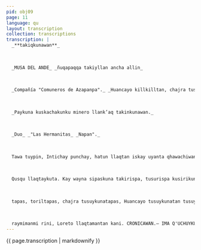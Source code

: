 ```yaml
---
pid: obj09
page: 11
language: qu
layout: transcription
collection: transcriptions
transcription: |
  _**takiqkunawan**_
  
  
  
  _MUSA DEL ANDE_ _ñuqapaqqa takiyllan ancha allin_
  
  
  
  _Compañía "Comuneros de Azapanpa"._ _Huancayo killkilltan, chajra tusuykunatapas tusunku._
  
  
  
  _Paykuna kuskachakunku minero llank’aq takinkunawan._
  
  
  
  _Duo_ _"Las Hermanitas_ _Napan"._
  
  
  
  Tawa tuypin, Intichay punchay, hatun llaqtan iskay uyanta qhawachiwanchis. Hujnin kaqpin hunt'asqa qhapaq wasikuna, ch'in k’ijllukuna, mayninpiqa, mercurio siwiwan, ajnu pullisqa munay karru rikhurimun, mana pipas chaypi kawsanman hina. Huqkaqpitaq hunt’asqa patakuna. Castilla patan, anta k’usiyuakuna hujmanta riqsinakuyta munanku, llaqtaku waynakuna Colieseomaq rinankupaq rimapayakusqaku, llaqtan raymi yuyarinankupaq, tusuyninta, takiyninta yuyarinankupaq. Coliseopi, chay p’unchay lapauan takiqkunatan wajyakunku, pikunan yachakunanpaq, wakinqa t'aqllaywanmi chaskinqa kanku, wakintaq, takisqanman hina t'aqlla pallayta suyanku. Wakin takiqkunataq kikinmanta kanku.. rukuy takiqkunan utaq chay tuypi kaqkunalla, qallarichinku raymita, tiyanakunapitag chinkay ñawiwan, reqsipayta munanku llaqtan sunturkunata, llaqtankuwan, chay kharu llaqtankuwan yuyarispa tupanankupaq. Imapas rikhurinmanmi coliseopiqa.hu. Sunqu llanllarichiqpas kallashantaq, tuylla upallaykunku takiq masinku wañusqan rayku, puriq masinku, wañusqan rayku, sapa intichay p’unchay atilchan rayku, takiypi, coliseupi atilchan rayku. Takuy sunturkunan yana unanchata ch’ipipinku, llakiyninta unanchaspanku, kusichiqkuna, willaqkunan sapa sunturpa allikayninta willanku, maymanta kasqankutapas. Chaymanta hunt’ay willankutaq, imaynatas folklorimanta yacharanku, sapanka takiyninkuta rijsichispa chaymanta tusuyninkunamantapas, sapa puriypi kallpachakusqanta, llaqta raymikunapi kasqanmanta. Wilfredo Diaz, chaymanta José de la Cruz, chunka kinsa wata manta pacha hinachus, sapa intichay p’unchay Coliseo Cerradupi, Puente del Ejercitupi uyariqkunata kusichinku. Imatataq ninku kay tusuqkunari, chaymanta chuisiyaq p unchaypi takiqkuna imatan mashkhanku, imatanmunanku, imamantan nanachinku, chaytan tapuyta munayku, paykunawanmi rimayku, hinaspataq kayta hina kutichiwanku... CENTRO SUMAQ INTI DE ARTE NATIVO Qusqumanta, kaypi tiyaq runakunawanmi kashan, Qusqo tusuykunatan tusunku, Punomantapas, Apurimaqmanta, chaymanta Ayacuchumantapas, chunka iskayniyuq tusuqkuna, chaymanta chunka hujniyuq killkiqkuna, runasimipi napayukuspan qallarinku, rakhu kunkawan rimarispa winku: Sumaq Inti k’ancharipuwayku
  
  
  
  Qusqu llaqtaykuta. Kay wayna sipaskuna takirispa, tusurispa kusirikunanpaq". CRONICAWAN.— HAYK'A WATAYUQTAQ CONJUNTO CENTRO SUMAQ INTI DE ARTE NATIVO? CENTRO SUMAQ INTI niwanku willay willakuy Cecilio Rosales kamachikuq, Leonardo Cahuas, kamachi Coreográfico chaymanta Mariano Cerda, kilki kamachi. Centro Sumaq Inti de Arte Nativo, chunka watañan paqarimusqan, chay pachan tukuy Coliseo nisqakunapi takiyku, Teatro Municipalpipas, Feria Pacificupi, chaymanta aswan hatunallin haylliykutaq 1967 watapi karanPrimera Exposición Agropecuariapi Campo Martipi, ñawpaq ñiqinpi ajllasqa kasqayku rayku. CRONICAWAN.— IMATAQ QANKUNATARI FOLKLORICA TUSUYMAN APASUNKICHIS. CENTRO SUMAQ INTI.— Llaqtaq wallpasqanta takispan rupupakuyku, folklorninchista, folklorninchista tarpuspaykun kasu sunquyku, chaymanta saminchakuyku runakuna t'aqllakusqankuwan, tususqaykuwan, takisqaykuwan utirayaqtin. CRONICAWAN.— MANACHU TAKIKUNA, CHAYMANTA QHASHWAKUNA IMA ALQAYASQAÑA KANKU. CENTRO SUMAQ INTI.— Chaynan kanman, ichaqa ñuqaykuqa aswan ch’uya kayninta pallayku, chaymanta manayku kikin llaqtanchispi tatikusqanta hina kaypi takiyta; tususqanta hina, kaypi tusuyta. CRONICAWAN.- KUSI SUNQUCHU COLISEOPI LLANK'ANKICHIS?n CENTRO SUMAQ INTI.— Nuqaykupaqqa, sumaqmantan kaypi folklorninchis yuyaychay, chaymi Coliseopi kusisqa kawsayku, ieatrokunapipas, YachayWasikunapipas, Sindikatukunapipas, maypi nikuwayta munaqtinkupis chaypin kayku, rukuy killachay p’unchaykunapipas eatro Felipe Pardo y Aliagapi, Lunes Folklórico ruwaspayku, kaymi kanqa Hawk’ay kusi killapi, Chawawarki killapipas. COMPANIA "COMUNEROS DE AZAPANPA:: DE HUANCAYO Kamachikuq: Eduardo Quispe Mendoza. CRONICAWAN.— HAYK'A UNAYNA "COMUNEROS DE AZAPANPATA KAMARANKICHIS. EDUARDO QUISPE.— Pusaq killañan kamasqaykuqa. CRONICAWAN.— IMA TUSUYKUNATA CHAYMANTA IMA TAKIKUNATA CHURANKICHIS? EDUARDO QUISPE.— Huancayo killkilltan, Huaylasmanta, chonguinada
  
  
  
  tapas, toriltapas, chajra tusuykunatapas, Huancayo tusuykunatan tusuyku. CRONICAWAN.— TAKISQAYKICHIS, TUSUSQAYKICHIS CH'UYACHUS KANKUITAQCHU. EDUARDO QUISPE.— Mana yachanichu ch’uya mana ch’uya kasqantapas, ñuqaykuqa yachayku chay killkipi, chay takipi, ñuqallaykumanta rimasqaykuta. Chayta hinanyachayku. CRONICAWAN.— KUSISQACHU LLANK'ANKICHIS COLISEOPI, ÑAYMAI HAMUQ RUNANUNAMANTARI IMATAN NINKICHIS. EDUARDO QUISPE.— Rupupakuykun llaqtanchisman takisqaykuta uyarichispa, chaymanta llaqtayku tusuykunatapas, kikin markaykumañta qhawachispa, publikuqa kusisunqullan wayt'an sapa rikuwaspanku, llaqtankuwan unanchasqa kasqanku rayku, chaymanta mashkhanku sumaqfolklorkunata. DUO LAS HERMANITAS NAPAN Iskayninpas ñañantinmi kanku, Marcelina Esther, chaymanta María Satumina Napan Calixto, chunka tawayuq, chaymanta chunka iskayniyuq watayuqmi kanku. CRONICAWAN.— TAKIKUNATAN QANKUNA TAKINKICHIS. MARCELINA ESTHER.— Huanca takitan, Magdalena Calixto manan kayninpi willakun leatro Mmunicipalpin paykuna llank'aranku", nispa. CRONICAWAN.— IMAYNATATAQ ¡AKISQAYKICHISIA CHASKINKURI. MARCELINA ESTHER.— Kusisqallan qhawawanku, kusisqallataqmi chaskiykuwanku, pispa watañan llank’ashanku nillantaq mamanku Magdalena-c. eMUSA DEL ANDE Sara Ramírez Ruizmi sutinqa. CRONICAWAN.— IMAYNAN RUNA UKHUPI KANKI. MUSA DEL ANDE.— Ancha samisqan kani, tukuymanta qonqapuni, chaymantataq munasqayta sunquywach'imun, manan escenario imatapas qokuwanchu, ñuqapaqqa takiyllan ancha allin. a CRONICAWAN.— IMARAYKUTAQ HUNT'A RUNAKUNA HAMUNKURI MUSA DEL ANDE.— Imayna tiyasqankuta, takiyninkuta yuyariqmi hamunku. Lima llaqtapiqa llapanchismi llaqtanchista yuyarinchis, chaymi yuyarichiwasqanchista mashkhanchis. Qhawariy, sapa Loreto llaqtaymanta
  
  
  
  raymimanmi rini, Loreto llaqtamantan kani. CRONICAWAN.— IMA Q'UCHUYKUNATAN TAKISQAYKIPI UQARIRANKI. MUSA DEL ANDE.— Manan kawsanapaqchu, arte nisqanchisqa, mana allintaqmi panakayuq kaqkunapaq. linachallapaqpas kanmi. Ñuqaykumanqa sunquykun arte khuyayman apawanku. HUARACINITA Basiliá Zavalan, sutinqa. CRONICAWAN.— MAYMANTA KANKI, HAYK'A WATANATAQ TAKINKI. HUARACINITA.— Ñuqaqa Ancash takitan takini, chaymi chuskadakunata, pasacallekunata takini. CRONICAWAN.— TAKIYKIRI MANA HARAWIKUYUQCHU, MANACHU QILQASQANTA RIOSIKUN, ICHARI HARAWIKUYUQCHU, IMATATAQ YUYAYCHANKI TAKIQTIYKI. HUARACINITA.— Nuqapaqqa mana yuyaychay q’uchuymi takikuyqa, takipin kawsani. Chaymanta takisqayqa kamaqniyuqmi, imayna Jacinto Palacios, Clemente salvadorpas, chaymanta huj kunapas, riqsisqan kanku. CRONICAWAN.— IMARAYKUTAQ, QANPAQ, KAYMAN RUNAKUNA HAMUNAU. HUARACINITA.— Takikunan wajyarimun, llaqtankutan yuyarinku, kharukayninpin. CRONICAWAN.— IMA KUSI WAYT'AYKUNATATAQ TAKISPAKAWSAYNIYKIPI CHASKIRANKI. HUARACINITA.— Nisayki ari, kay runakunaq khuyayninmi, manaña chay qolqe kaqtinpas. Folkloristakunaqa mana allin chaninchasqan kashayku, hawata lluqsiykuqtiykupas pisipamuykun hinaspataq qolqeykuwan kutimunayku; empresariokunataq niwanku manan qolqe kanchu nispa, Kawsapakunaypaqqa huq llank’aypin llank'ani. Takiyqa pisillatan quywan ku.
---
```


{{ page.transcription | markdownify }}
